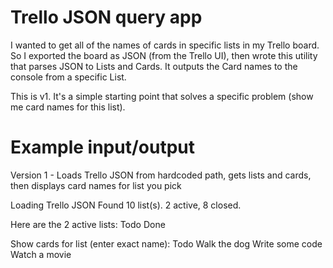 # Trello JSON query app

I wanted to get all of the names of cards in specific lists in my Trello board. So I exported the board as JSON (from the Trello UI), then wrote this utility that parses JSON to Lists and Cards. It outputs the Card names to the console from a specific List.

This is v1. It's a simple starting point that solves a specific problem (show me card names for this list).

# Example input/output
Version 1 - Loads Trello JSON from hardcoded path, gets lists and cards, then displays card names for list you pick

Loading Trello JSON
Found 10 list(s). 2 active, 8 closed.

Here are the 2 active lists:
Todo
Done

Show cards for list (enter exact name): Todo
Walk the dog
Write some code
Watch a movie
